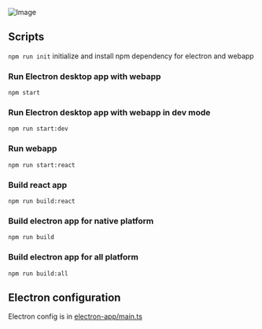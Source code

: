 ![Image](https://i.imgur.com/F7tpKU5.png)

## Scripts

`npm run init` initialize and install npm dependency for electron and webapp

### Run Electron desktop app with webapp

`npm start`

### Run Electron desktop app with webapp in dev mode

`npm run start:dev`

### Run webapp

`npm run start:react`

### Build react app

`npm run build:react`

### Build electron app for native platform

`npm run build`

### Build electron app for all platform

`npm run build:all`

## Electron configuration

Electron config is in [electron-app/main.ts](electron-app/main.ts)
